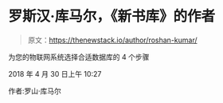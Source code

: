 # 罗斯汉·库马尔，《新书库》的作者

> 原文：<https://thenewstack.io/author/roshan-kumar/>

为您的物联网系统选择合适数据库的 4 个步骤

2018 年 4 月 30 日上午 10:27

作者:罗山·库马尔